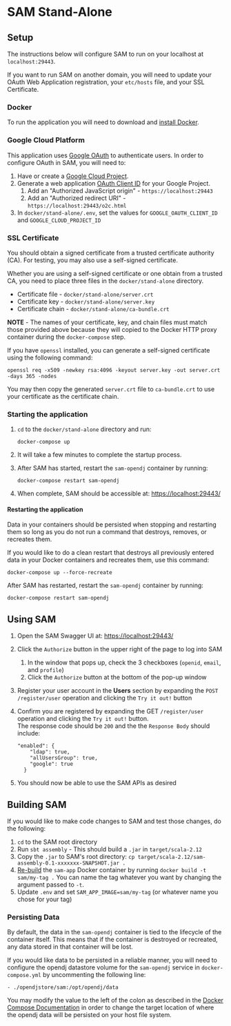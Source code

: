 # SAM Stand-Alone

## Setup

The instructions below will configure SAM to run on your localhost at `localhost:29443`.  

If you want to run SAM on another domain, you will need to update your OAuth Web Application registration, your 
`etc/hosts` file, and your SSL Certificate.

### Docker

To run the application you will need to download and [install Docker](https://www.docker.com/get-docker).

### Google Cloud Platform

This application uses [Google OAuth](https://developers.google.com/identity/protocols/OAuth2) to authenticate users.  In
order to configure OAuth in SAM, you will need to:

1. Have or create a [Google Cloud Project](https://cloud.google.com/resource-manager/docs/cloud-platform-resource-hierarchy#projects).
1. Generate a web application [OAuth Client ID](https://developers.google.com/identity/protocols/OAuth2WebServer#creatingcred) for your
 Google Project.  
    1. Add an "Authorized JavaScript origin" - `https://localhost:29443`
    1. Add an "Authorized redirect URI" - `https://localhost:29443/o2c.html`
1. In `docker/stand-alone/.env`, set the values for `GOOGLE_OAUTH_CLIENT_ID` and `GOOGLE_CLOUD_PROJECT_ID`  

### SSL Certificate

You should obtain a signed certificate from a trusted certificate authority (CA).  For testing, you may
also use a self-signed certificate.  

Whether you are using a self-signed certificate or one obtain from a trusted CA, you need to place three files in the 
`docker/stand-alone` directory.  

- Certificate file - `docker/stand-alone/server.crt`
- Certificate key - `docker/stand-alone/server.key`
- Certificate chain - `docker/stand-alone/ca-bundle.crt`

**NOTE** - The names of your certificate, key, and chain files must match those provided above because they will copied 
to the Docker HTTP proxy container during the `docker-compose` step.  

If you have `openssl` installed, you can generate a self-signed certificate using the following command:

```openssl req -x509 -newkey rsa:4096 -keyout server.key -out server.crt -days 365 -nodes```

You may then copy the generated `server.crt` file to `ca-bundle.crt` to use your certificate as the certificate chain.

### Starting the application

1. `cd` to the `docker/stand-alone` directory and run:
    
    ```docker-compose up```
    
1. It will take a few minutes to complete the startup process.  
1. After SAM has started, restart the `sam-opendj` container by running:

    ```docker-compose restart sam-opendj```
    
1. When complete, SAM should be accessible at: [https://localhost:29443/](https://localhost:29443/)

#### Restarting the application

Data in your containers should be persisted when stopping and restarting them so long as you do not run a command that 
destroys, removes, or recreates them.  

If you would like to do a clean restart that destroys all previously entered data in your Docker containers and 
recreates them, use this command: 

```docker-compose up --force-recreate```

After SAM has restarted, restart the `sam-opendj` container by running:

```docker-compose restart sam-opendj```

## Using SAM

1. Open the SAM Swagger UI at: [https://localhost:29443/](https://localhost:29443/)
1. Click the `Authorize` button in the upper right of the page to log into SAM
    1. In the window that pops up, check the 3 checkboxes (`openid`, `email`, and `profile`)
    1. Click the `Authorize` button at the bottom of the pop-up window
1. Register your user account in the **Users** section by expanding the `POST /register/user` operation and clicking the
`Try it out!` button
1. Confirm you are registered by expanding the GET `/register/user` operation and clicking the `Try it out!` button.  
The response code should be `200` and the the `Response Body` should include:

    ```
    "enabled": {
        "ldap": true,
        "allUsersGroup": true,
        "google": true
      }
    ```
1. You should now be able to use the SAM APIs as desired

## Building SAM

If you would like to make code changes to SAM and test those changes, do the following:

1. `cd` to the SAM root directory
1. Run `sbt assembly` - This should build a `.jar` in `target/scala-2.12`
1. Copy the `.jar` to SAM's root directory: `cp target/scala-2.12/sam-assembly-0.1-xxxxxxx-SNAPSHOT.jar .`
1. [Re-build](https://docs.docker.com/engine/reference/commandline/build/) the `sam-app` Docker container by running 
`docker build -t sam/my-tag .`  You can name the tag whatever you want by changing the argument passed to `-t`. 
1. Update `.env` and set `SAM_APP_IMAGE=sam/my-tag` (or whatever name you chose for your tag)

### Persisting Data

By default, the data in the `sam-opendj` container is tied to the lifecycle of the container itself.  This means that if
the container is destroyed or recreated, any data stored in that container will be lost.  

If you would like data to be persisted in a reliable manner, you will need to configure the opendj datastore volume
for the `sam-opendj` service in `docker-compose.yml` by uncommenting the following line:

```- ./opendjstore/sam:/opt/opendj/data```

You may modify the value to the left of the colon as described in the [Docker Compose Documentation](https://docs.docker.com/compose/compose-file/compose-file-v2/#short-syntax)
in order to change the target location of where the opendj data will be persisted on your host file system.
